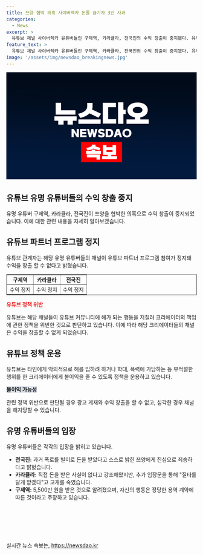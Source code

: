 ```yaml
---
title: 쯔양 협박 의혹 사이버렉카 돈줄 끊기자 3인 사과
categories:
  - News
excerpt: >
  유튜브 채널 사이버렉카 유튜버들인 구제역, 카라큘라, 전국진의 수익 창출이 중지됐다. 유튜브는 채널들이 플랫폼 내외에서 부적절한 행동을 하고 크리에이터 책임 정책을 위반했다고 밝혔다. 사이버렉카 문제로 쯔양의 변호인은 다른 유튜버들을 고소할 것이라 밝히며, 전국진은 죄송하다고 했고, 카라큘라는 질타를 받겠다고 밝힌 반면, 구제역은 받은 돈이 용역계약에 따른 것이라 주장했다. 방송통신심의위원장은 폭력적인 콘텐츠에 대한 대책 마련이 필요하다고 언급했다.
feature_text: >
  유튜브 채널 사이버렉카 유튜버들인 구제역, 카라큘라, 전국진의 수익 창출이 중지됐다. 유튜브는 채널들이 플랫폼 내외에서 부적절한 행동을 하고 크리에이터 책임 정책을 위반했다고 밝혔다. 사이버렉카 문제로 쯔양의 변호인은 다른 유튜버들을 고소할 것이라 밝히며, 전국진은 죄송하다고 했고, 카라큘라는 질타를 받겠다고 밝힌 반면, 구제역은 받은 돈이 용역계약에 따른 것이라 주장했다. 방송통신심의위원장은 폭력적인 콘텐츠에 대한 대책 마련이 필요하다고 언급했다.
image: '/assets/img/newsdao_breakingnews.jpg'
---
```


<p><img src="/assets/img/newsdao_breakingnews.jpg" alt="koreaapp 속보" /></p>

<h2 data-ke-size="size26"><b>유튜브 유명 유튜버들의 수익 창출 중지</b></h2>

<p data-ke-size="size16">유명 유튜버 구제역, 카라큘라, 전국진이 쯔양을 협박한 의혹으로 수익 창출이 중지되었습니다. 이에 대한 관련 내용을 자세히 알아보겠습니다.</p>

<h2 data-ke-size="size24">유튜브 파트너 프로그램 정지</h2>

<p data-ke-size="size16">유튜브 관계자는 해당 유명 유튜버들의 채널이 유튜브 파트너 프로그램 참여가 정지돼 수익을 창출 할 수 없다고 밝혔습니다.</p>

<table style="width: 100%;" border="1">
<tbody>
<tr>
<td style="text-align: center; height: 17px;"><b>구제역</b></td>
<td style="text-align: center; height: 17px;"><b>카라큘라</b></td>
<td style="text-align: center; height: 17px;"><b>전국진</b></td>
</tr>
<tr>
<td style="text-align: center;">수익 정지</td>
<td style="text-align: center;">수익 정지</td>
<td style="text-align: center;">수익 정지</td>
</tr>
</tbody>
</table>

<p><b><span style="color: #ee2323;">유튜브 정책 위반</span></b></p>

<p data-ke-size="size16">유튜브는 해당 채널들이 유튜브 커뮤니티에 해가 되는 행동을 저질러 크리에이터의 책임에 관한 정책을 위반한 것으로 판단하고 있습니다. 이에 따라 해당 크리에이터들의 채널은 수익을 창출할 수 없게 되었습니다.</p>

<h2 data-ke-size="size24">유튜브 정책 운용</h2>

<p data-ke-size="size16">유튜브는 타인에게 악의적으로 해를 입하려 하거나 학대, 폭력에 가담하는 등 부적절한 행위를 한 크리에이터에게 불이익을 줄 수 있도록 정책을 운용하고 있습니다.</p>

<p><b><span style="background-color: #21538527;">불이익 가능성</span></b></p>

<p data-ke-size="size16">관련 정책 위반으로 판단될 경우 광고 게재와 수익 창출을 할 수 없고, 심각한 경우 채널을 해지당할 수 있습니다.</p>

<h2 data-ke-size="size24">유명 유튜버들의 입장</h2>

<p data-ke-size="size16">유명 유튜버들은 각각의 입장을 밝히고 있습니다.</p>

<ul>
<li><b>전국진:</b> 과거 폭로를 빌미로 돈을 받았다고 스스로 밝힌 쯔양에게 진심으로 죄송하다고 밝혔습니다.</li>
<li><b>카라큘라:</b> 직접 돈을 받은 사실이 없다고 강조해왔지만, 추가 입장문을 통해 "질타를 달게 받겠다"고 고개를 숙였습니다.</li>
<li><b>구제역:</b> 5,500만 원을 받은 것으로 알려졌으며, 자신의 행동은 정당한 용역 계약에 따른 것이라고 주장하고 있습니다.</li>
</ul>

<p data-ke-size="size16">&nbsp;</p>

<p data-ke-size="size16">&nbsp;</p>

<p data-ke-size="size16">&nbsp;</p>
실시간 뉴스 속보는, <a href="https://newsdao.kr" rel="dofollow">https://newsdao.kr</a>


